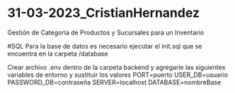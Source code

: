 # 31-03-2023_CristianHernandez
Gestión de Categoría de Productos y Sucursales para un Inventario

#SQL
Para la base de datos es necesario ejecutar el init.sql que se encuentra en la carpeta /database

Crear archivo .env dentro de la carpeta backend y agregarle las siguientes variables de entorno y sustituir los valores 
PORT=puerto
USER_DB=usuario
PASSWORD_DB=contraseña
SERVER=localhost
DATABASE=nombreBase
